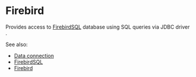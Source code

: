 <!-- TITLE: Firebird -->
<!-- SUBTITLE: -->

# Firebird

Provides access to [FirebirdSQL](https://firebirdsql.org/) database using SQL queries via JDBC driver .

See also:

* [Data connection](../data-connection.md)
* [FirebirdSQL](https://firebirdsql.org/)
* [Firebird](https://en.wikipedia.org/wiki/Firebird)
